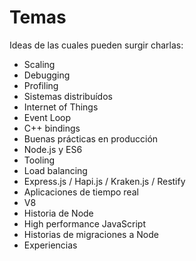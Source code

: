 # Temas

Ideas de las cuales pueden surgir charlas:
- Scaling
- Debugging
- Profiling
- Sistemas distribuídos
- Internet of Things
- Event Loop
- C++ bindings
- Buenas prácticas en producción
- Node.js y ES6
- Tooling
- Load balancing
- Express.js / Hapi.js / Kraken.js / Restify
- Aplicaciones de tiempo real
- V8
- Historia de Node
- High performance JavaScript
- Historias de migraciones a Node
- Experiencias
